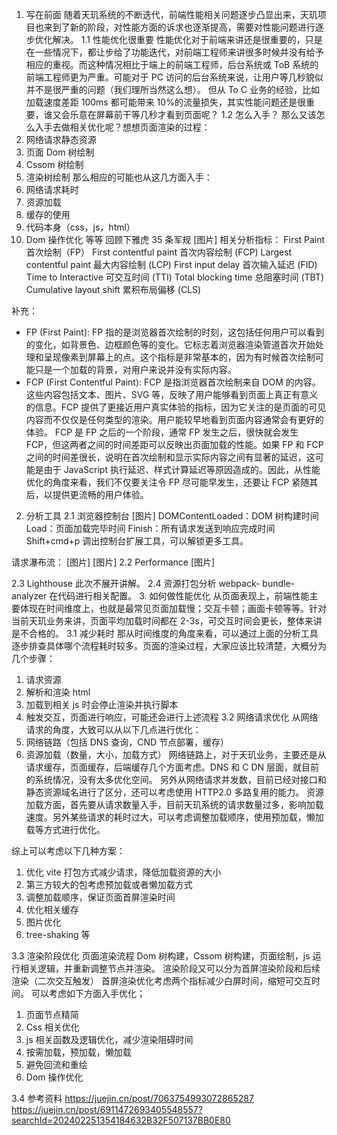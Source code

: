 1. 写在前面
   随着天玑系统的不断迭代，前端性能相关问题逐步凸显出来，天玑项目也来到了新的阶段，对性能方面的诉求也逐渐提高，需要对性能问题进行逐步优化解决。
   1.1 性能优化很重要
   性能优化对于前端来讲还是很重要的，只是在一些情况下，都让步给了功能迭代，对前端工程师来讲很多时候并没有给予相应的重视。而这种情况相比于端上的前端工程师，后台系统或 ToB 系统的前端工程师更为严重。可能对于 PC 访问的后台系统来说，让用户等几秒貌似并不是很严重的问题（我们理所当然这么想）。
   但从 To C 业务的经验，比如加载速度差距 100ms 都可能带来 10%的流量损失，其实性能问题还是很重要，谁又会乐意在屏幕前干等几秒才看到页面呢？
   1.2 怎么入手？
   那么又该怎么入手去做相关优化呢？想想页面渲染的过程：
1. 网络请求静态资源
1. 页面 Dom 树绘制
1. Cssom 树绘制
1. 渲染树绘制
   那么相应的可能也从这几方面入手：
1. 网络请求耗时
1. 资源加载
1. 缓存的使用
1. 代码本身（css，js，html）
1. Dom 操作优化
   等等
   回顾下雅虎 35 条军规
   [图片]
   相关分析指标：
   First Paint 首次绘制（FP）
   First contentful paint 首次内容绘制 (FCP)
   Largest contentful paint 最大内容绘制 (LCP)
   First input delay 首次输入延迟 (FID)
   Time to Interactive 可交互时间 (TTI)
   Total blocking time 总阻塞时间 (TBT)
   Cumulative layout shift 累积布局偏移 (CLS)

补充：

- FP (First Paint):
  FP 指的是浏览器首次绘制的时刻，这包括任何用户可以看到的变化，如背景色、边框颜色等的变化。它标志着浏览器渲染管道首次开始处理和呈现像素到屏幕上的点。这个指标是非常基本的，因为有时候首次绘制可能只是一个加载的背景，对用户来说并没有实际内容。
- FCP (First Contentful Paint):
  FCP 是指浏览器首次绘制来自 DOM 的内容。这些内容包括文本、图片、SVG 等，反映了用户能够看到页面上真正有意义的信息。FCP 提供了更接近用户真实体验的指标，因为它关注的是页面的可见内容而不仅仅是任何类型的渲染。用户能较早地看到页面内容通常会有更好的体验。
  FCP 是 FP 之后的一个阶段，通常 FP 发生之后，很快就会发生 FCP，但这两者之间的时间差距可以反映出页面加载的性能。如果 FP 和 FCP 之间的时间差很长，说明在首次绘制和显示实际内容之间有显著的延迟，这可能是由于 JavaScript 执行延迟、样式计算延迟等原因造成的。因此，从性能优化的角度来看，我们不仅要关注令 FP 尽可能早发生，还要让 FCP 紧随其后，以提供更流畅的用户体验。

2. 分析工具
   2.1 浏览器控制台
   [图片]
   DOMContentLoaded：DOM 树构建时间
   Load：页面加载完毕时间
   Finish：所有请求发送到响应完成时间
   Shift+cmd+p 调出控制台扩展工具，可以解锁更多工具。

请求瀑布流：
[图片]
[图片]
2.2 Performance
[图片]

2.3 Lighthouse
此次不展开讲解。
2.4 资源打包分析
webpack- bundle- analyzer
在代码进行相关配置。 3. 如何做性能优化
从页面表现上，前端性能主要体现在时间维度上，也就是最常见页面加载慢；交互卡顿；画面卡顿等等。针对当前天玑业务来讲，页面平均加载时间都在 2-3s，可交互时间会更长，整体来讲是不合格的。
3.1 减少耗时
那从时间维度的角度来看，可以通过上面的分析工具逐步排查具体哪个流程耗时较多。页面的渲染过程，大家应该比较清楚，大概分为几个步骤：

1. 请求资源
2. 解析和渲染 html
3. 加载到相关 js 时会停止渲染并执行脚本
4. 触发交互，页面进行响应，可能还会进行上述流程
   3.2 网络请求优化
   从网络请求的角度，大致可以从以下几点进行优化：
5. 网络链路（包括 DNS 查询，CND 节点部署，缓存）
6. 资源加载（数量，大小，加载方式）
   网络链路上，对于天玑业务，主要还是从请求缓存，页面缓存，后端缓存几个方面考虑。DNS 和 C DN 层面，就目前的系统情况，没有太多优化空间。
   另外从网络请求并发数，目前已经对接口和静态资源域名进行了区分，还可以考虑使用 HTTP2.0 多路复用的能力。
   资源加载方面，首先要从请求数量入手，目前天玑系统的请求数量过多，影响加载速度。另外某些请求的耗时过大，可以考虑调整加载顺序，使用预加载，懒加载等方式进行优化。

综上可以考虑以下几种方案：

1. 优化 vite 打包方式减少请求，降低加载资源的大小
2. 第三方较大的包考虑预加载或者懒加载方式
3. 调整加载顺序，保证页面首屏渲染时间
4. 优化相关缓存
5. 图片优化
6. tree-shaking 等

3.3 渲染阶段优化
页面渲染流程 Dom 树构建，Cssom 树构建，页面绘制，js 运行相关逻辑，并重新调整节点并渲染。
渲染阶段又可以分为首屏渲染阶段和后续渲染（二次交互触发）
首屏渲染优化考虑两个指标减少白屏时间，缩短可交互时间。
可以考虑如下方面入手优化；

1. 页面节点精简
2. Css 相关优化
3. js 相关函数及逻辑优化，减少渲染阻碍时间
4. 按需加载，预加载，懒加载
5. 避免回流和重绘
6. Dom 操作优化

3.4 参考资料
https://juejin.cn/post/7063754993072865287
https://juejin.cn/post/6911472693405548557?searchId=202402251354184632B32F507137BB0E80
